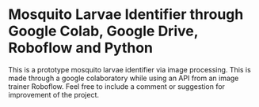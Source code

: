 # Mosquito Larvae Identifier through Google Colab, Google Drive, Roboflow and Python

This is a prototype mosquito larvae identifier via image processing. This is made through a google colaboratory while using an API from an image trainer Roboflow. Feel free to include a comment or suggestion for improvement of the project.
